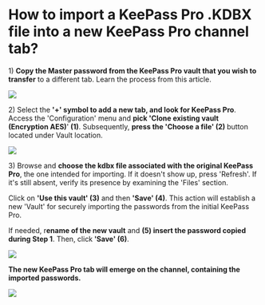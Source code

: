 # How to import a KeePass Pro .KDBX file into a new KeePass Pro channel tab?

<p class="no-margin"></p>
<p class="no-margin">1) <b>Copy the Master password from the KeePass Pro vault that you wish to transfer</b> to a different tab. <a target="_blank" class="intercom-content-link">Learn the process from this article</a>.</p>
<div class="intercom-container"><img src="/assets/img/teams-pro/image_21.png"></div><p class="no-margin"></p>
<p class="no-margin">2) Select the <b>'+' symbol to add a new tab, and look for KeePass Pro</b>. Access the 'Configuration' menu and <b>pick 'Clone existing vault (Encryption AES)</b>'<b> (1)</b>. Subsequently, <b>press the 'Choose a file' (2) </b>button located under Vault location.</p>
<div class="intercom-container"><img src="/assets/img/teams-pro/image_22.png"></div><p class="no-margin">3) Browse and <b>choose the kdbx file associated with the original KeePass Pro</b>, the one intended for importing. If it doesn't show up, press 'Refresh'. If it's still absent, verify its presence by examining the 'Files' section. </p>
<p class="no-margin"></p>
<p class="no-margin">Click on <b>'Use this vault' (3)</b> and then <b>'Save' (4)</b>. This action will establish a new 'Vault' for securely importing the passwords from the initial KeePass Pro.</p>
<p class="no-margin"></p>
<p class="no-margin">If needed, r<b>ename of the new vault</b> and <b>(5) insert the password copied during Step 1</b>. Then, click<b> 'Save' (6)</b>.</p>
<p class="no-margin"></p>
<div class="intercom-container"><img src="/assets/img/teams-pro/image_23.png"></div><p class="no-margin"><b>The new KeePass Pro tab will emerge on the channel, containing the imported passwords.</b></p>
<div class="intercom-container"><img src="/assets/img/teams-pro/image_24.png"></div><p class="no-margin"></p>
<p class="no-margin"></p>
<p class="no-margin"></p>
<p class="no-margin"></p>


<Hubspot />
<Clarity />
<GoogleAnalytics />
